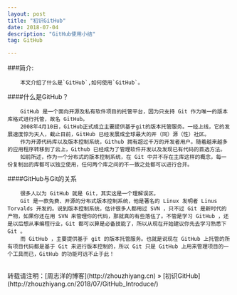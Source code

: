 ```yaml
---
layout: post
title: "初识GitHub"
date: 2018-07-04 
description: "GitHub使用小结"
tag: GitHub  

---
```


###简介:

        本文介绍了什么是`GitHub`,如何使用`GitHub`。
        
####什么是GitHub？

        GitHub 是一个面向开源及私有软件项目的托管平台，因为只支持 Git 作为唯一的版本库格式进行托管，故名 GitHub。
        2008年4月10日，GitHub正式成立主要提供基于git的版本托管服务。一经上线，它的发展速度惊为天人，截止目前，GitHub 已经发展成全球最大的开（同）源（性）社区。
        作为开源代码库以及版本控制系统，Github 拥有超过千万的开发者用户。随着越来越多的应用程序转移到了云上，Github 已经成为了管理软件开发以及发现已有代码的首选方法。
        如前所述，作为一个分布式的版本控制系统，在 Git 中并不存在主库这样的概念，每一份复制出的库都可以独立使用，任何两个库之间的不一致之处都可以进行合并。
        
####GitHub与Git的关系

        很多人以为 GitHub 就是 Git，其实这是一个理解误区。
        Git 是一款免费、开源的分布式版本控制系统，他是著名的 Linux 发明者 Linus Torvalds 开发的。说到版本控制系统，估计很多人都用过 SVN ，只不过 Git 是新时代的产物，如果你还在用 SVN 来管理你的代码，那就真的有些落伍了。不管是学习 GitHub ，还是以后想从事编程行业，Git 都可以算是必备技能了，所以从现在开始建议你先去学习熟悉下 Git 。
        而 GitHub ，主要提供基于 git 的版本托管服务。也就是说现在 GitHub 上托管的所有项目代码都是基于 Git 来进行版本控制的，所以 Git 只是 GitHub 上用来管理项目的一个工具而已，GitHub 的功能可远不止于此！
        
        
<br>
转载请注明：[周志洋的博客](http://zhouzhiyang.cn) » [初识GitHub](http://zhouzhiyang.cn/2018/07/GitHub_Introduce/)  